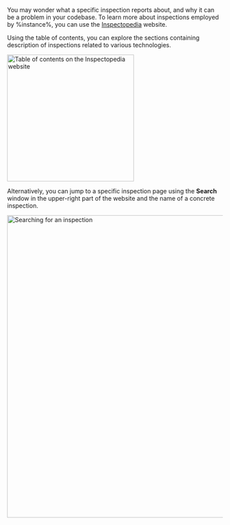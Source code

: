 [//]: # (title: Inspectopedia)

You may wonder what a specific inspection reports about, and why it can be a problem in your codebase.
To learn more about inspections employed by %instance%, you can use the [Inspectopedia](https://www.jetbrains.com/help/inspectopedia/) 
website.

Using the table of contents, you can explore the sections containing description of inspections related to various technologies.

<img src="inspectopedia-toc.png" dark-src="inspectopedia-toc_dark.png" alt="Table of contents on the Inspectopedia website" width="296" border-effect="line"/>

Alternatively, you can jump to a specific inspection page using the **Search** window in the upper-right part of 
the website and the name of a concrete inspection.

<img src="inspectopedia-search.png" dark-src="inspectopedia-search_dark.png" alt="Searching for an inspection" width="706" border-effect="line"/>

